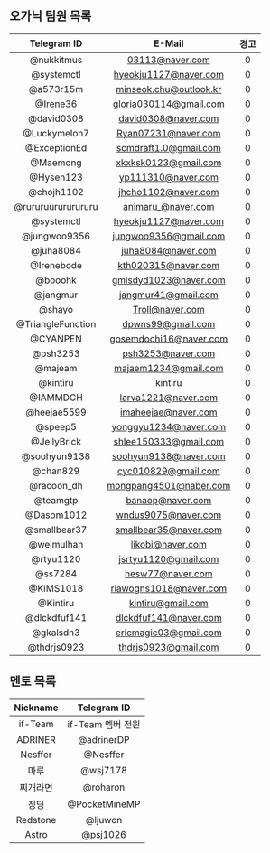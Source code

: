 ## 오가닉 팀원 목록
|Telegram ID|E-Mail|경고|
|:---------:|:----:|:-:|
|@nukkitmus|03113@naver.com|0|
|@systemctl|hyeokju1127@naver.com|0|
|@a573r15m|minseok.chu@outlook.kr|0|
|@Irene36|gloria030114@gmail.com|0|
|@david0308|david0308@naver.com|0|
|@Luckymelon7|Ryan07231@naver.com|0|
|@ExceptionEd|scmdraft1.0@gmail.com|0|
|@Maemong|xkxksk0123@gmail.com|0|
|@Hysen123|yp111310@naver.com|0|
|@chojh1102|jhcho1102@naver.com|0|
|@rururuurururururu|animaru_@naver.com|0|
|@systemctl|hyeokju1127@naver.com|0|
|@jungwoo9356|jungwoo9356@gmail.com|0|
|@juha8084|juha8084@naver.com|0|
|@Irenebode|kth020315@naver.com|0|
|@booohk|gmlsdyd1023@naver.com|0|
|@jangmur|jangmur41@gmail.com|0|
|@shayo|Troll@naver.com|0|
|@TriangleFunction|dpwns99@gmail.com|0|
|@CYANPEN|gosemdochi16@naver.com|0|
|@psh3253|psh3253@naver.com|0|
|@majeam|majaem1234@gmail.com|0|
|@kintiru|kintiru|0|
|@IAMMDCH|larva1221@naver.com|0|
|@heejae5599|imaheejae@naver.com|0|
|@speep5|yonggyu1234@naver.com|0|
|@JellyBrick|shlee150333@gmail.com|0|
|@soohyun9138|soohyun9138@naver.com|0|
|@chan829|cyc010829@gmail.com|0|
|@racoon_dh|mongpang4501@naber.com|0|
|@teamgtp|banaop@naver.com|0|
|@Dasom1012|wndus9075@naver.com|0|
|@smallbear37|smallbear35@naver.com|0|
|@weimulhan|likobi@naver.com|0|
|@rtyu1120|jsrtyu1120@gmail.com|0|
|@ss7284|hesw77@naver.com|0|
|@KIMS1018|rlawogns1018@naver.com|0|
|@Kintiru|kintiru@gmail.com|0|
|@dlckdfuf141|dlckdfuf141@naver.com|0|
|@gkalsdn3|ericmagic03@gmail.com|0|
|@thdrjs0923|thdrjs0923@gmail.com|0|

## 멘토 목록
|Nickname|Telegram ID|
|:------:|:---------:|
|if-Team|if-Team 멤버 전원|
|ADRINER|@adrinerDP|
|Nesffer|@Nesffer|
|마루|@wsj7178|
|찌개라면|@roharon|
|징딩|@PocketMineMP|
|Redstone|@ljuwon|
|Astro|@psj1026|
